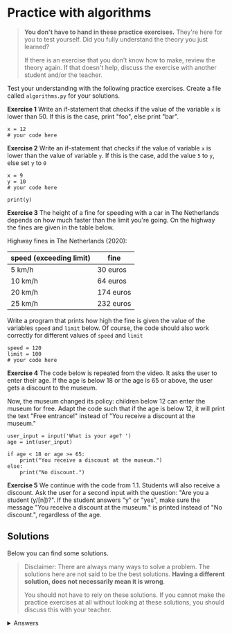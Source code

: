 # Practice with algorithms
> **You don't have to hand in these practice exercises.** They're here for you to test yourself. Did you fully understand the theory you just learned?
>
> If there is an exercise that you don't know how to make, review the theory again. If that doesn't help, discuss the exercise with another student and/or the teacher.

Test your understanding with the following practice exercises. Create a file called `algorithms.py` for your solutions.

**Exercise 1** Write an if-statement that checks if the value of the variable `x` is lower than 50. If this is the case, print "foo", else print "bar".

    x = 12
    # your code here

**Exercise 2** Write an if-statement that checks if the value of variable `x` is lower than the value of variable `y`. If this is the case, add the value `5` to `y`, else set `y` to `0`

    x = 9
    y = 10
    # your code here

    print(y)

**Exercise 3** The height of a fine for speeding with a car in The Netherlands depends on how much faster than the limit you're going. On the highway the fines are given in the table below.

Highway fines in The Netherlands (2020):

| speed (exceeding limit)  | fine |
| ------------------------ | ---- |
| 5 km/h                   | 30 euros |
| 10 km/h                  | 64 euros |
| 20 km/h                  | 174 euros |
| 25 km/h                  | 232 euros |

Write a program that prints how high the fine is given the value of the variables `speed` and `limit` below. Of course, the code should also work correctly for different values of `speed` and `limit`

    speed = 120
    limit = 100
    # your code here

**Exercise 4** The code below is repeated from the video. It asks the user to enter their age. If the age is below 18 or the age is 65 or above, the user gets a discount to the museum.

Now, the museum changed its policy: children below 12 can enter the museum for free. Adapt the code such that if the age is below 12, it will print the text "Free entrance!" instead of "You receive a discount at the museum."

    user_input = input('What is your age? ')
    age = int(user_input)

    if age < 18 or age >= 65:
        print("You receive a discount at the museum.")
    else:
        print("No discount.")

**Exercise 5** We continue with the code from 1.1. Students will also receive a discount. Ask the user for a second input with the question: "Are you a student (y/[n])?". If the student answers "y" or "yes", make sure the message "You receive a discount at the museum." is printed instead of "No discount.", regardless of the age.

## Solutions
Below you can find some solutions.

> Disclaimer: There are always many ways to solve a problem. The solutions here are not said to be the best solutions.
**Having a different solution, does not necessarily mean it is wrong**.
>
> You should not have to rely on these solutions. If you cannot make the practice exercises at all without looking at these solutions, you should discuss this with your teacher.

<details markdown="1"><summary  markdown="span">Answers</summary>

**Exercise 1**

    x = 12
    if x < 50:
        print('foo')
    else:
        print('bar')

**Exercise 2**

    x = 9
    y = 10
    if x < y:
        y += 5
    else:
        y = 0

**Exercise 3**

    speed = 120
    limit = 100

    if speed - limit > 25:
    print('Your fine is 232 euros.')
    elif speed - limit > 20:
    print('Your fine is 174 euros.')
    elif speed - limit > 10:
    print('Your fine is 64 euros.')
    elif speed - limit > 5:
    print('Your fine is 30 euros.')

**Exercise 4**

    user_input = input('What is your age? ')
    age = int(user_input)

    if age < 12:
        print("Free entrance!")
    elif age < 18 or age >= 65:
        print("You receive a discount at the museum.")
    else:
        print("No discount.")

**Exercise 5**

    user_input = input('What is your age? ')
    is_student = input('Are you a student (y/[n])? ')
    age = int(user_input)

    if age < 12:
        print("Free entrance!")
    elif age < 18 or age >= 65 or is_student == 'y' or is_student == 'yes':
        print("You receive a discount at the museum.")
    else:
        print("No discount.")

<details>
